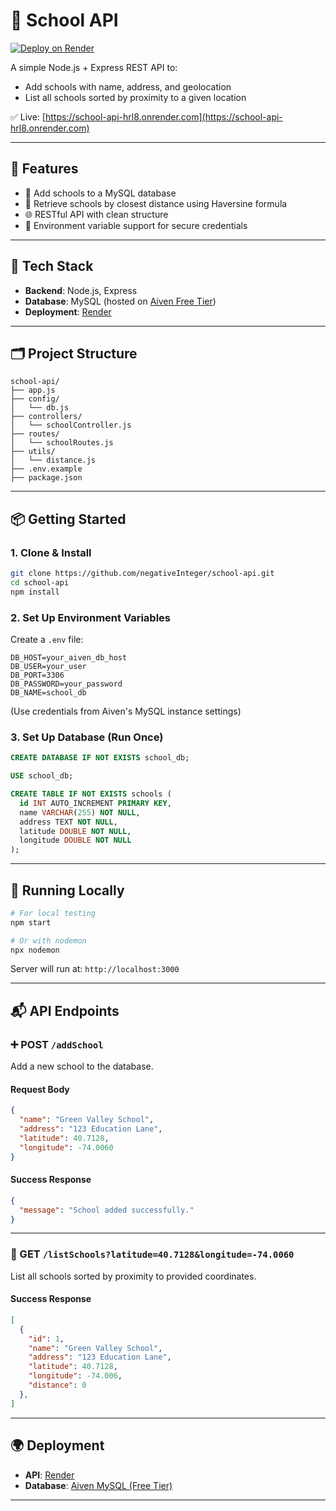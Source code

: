 # 🏫 School API

[![Deploy on Render](https://img.shields.io/badge/Deployed%20on-Render-blueviolet?style=flat-square&logo=render)](https://school-api-hrl8.onrender.com)

A simple Node.js + Express REST API to:

- Add schools with name, address, and geolocation
- List all schools sorted by proximity to a given location

✅ Live: [https://school-api-hrl8.onrender.com](https://school-api-hrl8.onrender.com)

---

## 🚀 Features

- 📌 Add schools to a MySQL database
- 📍 Retrieve schools by closest distance using Haversine formula
- 🌐 RESTful API with clean structure
- 🔐 Environment variable support for secure credentials

---

## 🧰 Tech Stack

- **Backend**: Node.js, Express
- **Database**: MySQL (hosted on [Aiven Free Tier](https://aiven.io/))
- **Deployment**: [Render](https://render.com/)
---
## 🗂 Project Structure

```
school-api/
├── app.js
├── config/
│   └── db.js
├── controllers/
│   └── schoolController.js
├── routes/
│   └── schoolRoutes.js
├── utils/
│   └── distance.js
├── .env.example
├── package.json
```

---
## 📦 Getting Started

### 1. Clone & Install

```bash
git clone https://github.com/negativeInteger/school-api.git
cd school-api
npm install
````

### 2. Set Up Environment Variables

Create a `.env` file:

```env
DB_HOST=your_aiven_db_host
DB_USER=your_user
DB_PORT=3306
DB_PASSWORD=your_password
DB_NAME=school_db
```

(Use credentials from Aiven's MySQL instance settings)

### 3. Set Up Database (Run Once)

```sql
CREATE DATABASE IF NOT EXISTS school_db;

USE school_db;

CREATE TABLE IF NOT EXISTS schools (
  id INT AUTO_INCREMENT PRIMARY KEY,
  name VARCHAR(255) NOT NULL,
  address TEXT NOT NULL,
  latitude DOUBLE NOT NULL,
  longitude DOUBLE NOT NULL
);
```

---

## 🧪 Running Locally

```bash
# For local testing
npm start

# Or with nodemon
npx nodemon
```

Server will run at: `http://localhost:3000`

---

## 📬 API Endpoints

### ➕ POST `/addSchool`

Add a new school to the database.

#### Request Body

```json
{
  "name": "Green Valley School",
  "address": "123 Education Lane",
  "latitude": 40.7128,
  "longitude": -74.0060
}
```

#### Success Response

```json
{
  "message": "School added successfully."
}
```

---

### 📍 GET `/listSchools?latitude=40.7128&longitude=-74.0060`

List all schools sorted by proximity to provided coordinates.

#### Success Response

```json
[
  {
    "id": 1,
    "name": "Green Valley School",
    "address": "123 Education Lane",
    "latitude": 40.7128,
    "longitude": -74.006,
    "distance": 0
  },
]
```

---

## 🌍 Deployment

* **API**: [Render](https://school-api-hrl8.onrender.com)
* **Database**: [Aiven MySQL (Free Tier)](https://aiven.io/)

---

